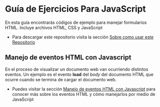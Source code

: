 # Guía de Ejercicios Para JavaScript

En esta guía encontrarás códigos de ejemplo para manejar formularios HTML. Incluye archivos HTML, CSS y JavaScript

- Para descargar este repositorio visita la sección [Sobre como usar este Repositorio](repositorio.md)

## Manejo de eventos HTML con Javascript

En el proceso de visualizar un documento web van ocurriendo distintos eventos. Un ejemplo es el evento **load** del *body* del documento HTML que ocurre cuando se termina de cargar el documento web.

- Puedes visitar la sección [Manejo de eventos HTML con Javascript](eventoshtml.md) para conocer más sobre los eventos HTML y cómo manejarlos por medio de JavaScript
